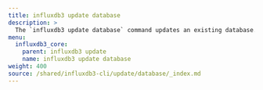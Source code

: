```yaml
---
title: influxdb3 update database
description: >
  The `influxdb3 update database` command updates an existing database.
menu:
  influxdb3_core:
    parent: influxdb3 update
    name: influxdb3 update database
weight: 400
source: /shared/influxdb3-cli/update/database/_index.md
---
```


<!-- 
// SOURCE content/shared/influxdb3-cli/update/database/_index.md
-->